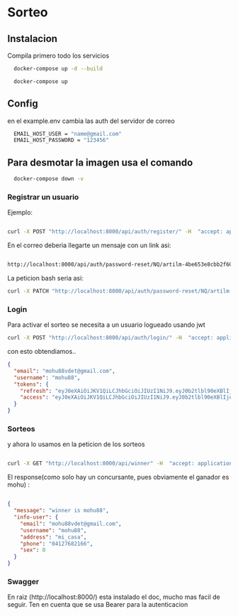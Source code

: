 # Sorteo




## Instalacion

Compila primero todo los servicios 

```bash
  docker-compose up -d --build
```


```bash
  docker-compose up
```

## Config
en el example.env cambia las auth del servidor de correo

```bash
  EMAIL_HOST_USER = "name@gmail.com"
  EMAIL_HOST_PASSWORD = "123456"
```


## Para desmotar la imagen usa el comando

```bash
  docker-compose down -v
```

### Registrar un usuario
Ejemplo:

```bash

curl -X POST "http://localhost:8000/api/auth/register/" -H  "accept: application/json" -H  "Content-Type: application/json" -H  "X-CSRFToken: MUbXf9Zg4IjHO4qcc1Pp7021pSsGdb2zqTTv98O0Ll13G2eBMxMHfZZhlEvruPe9" -d "{  \"email\": \"mohu88vdet@gmail.com\",  \"username\": \"mohu88\",  \"address\": \"mi_casa\",  \"phone\": \"04127682166\",  \"sex\": 0}"

```

En el correo deberia llegarte un mensaje con un link asi:

```bash

http://localhost:8000/api/auth/password-reset/NQ/artilm-4be653e8cbb2f600c9157e6944e53ebc/

```
La peticion bash seria asi:

```bash
curl -X PATCH "http://localhost:8000/api/auth/password-reset/NQ/artilm-4be653e8cbb2f600c9157e6944e53ebc/" -H  "accept: application/json" -H  "Content-Type: application/json" -H  "X-CSRFToken: MUbXf9Zg4IjHO4qcc1Pp7021pSsGdb2zqTTv98O0Ll13G2eBMxMHfZZhlEvruPe9" -d "{  \"password\": \"sombra\"}"

```

### Login

Para activar el sorteo se necesita a un usuario logueado usando jwt

```bash
curl -X POST "http://localhost:8000/api/auth/login/" -H  "accept: application/json" -H  "Content-Type: application/json" -H  "X-CSRFToken: MUbXf9Zg4IjHO4qcc1Pp7021pSsGdb2zqTTv98O0Ll13G2eBMxMHfZZhlEvruPe9" -d "{  \"email\": \"mohu88vdet@gmail.com\",  \"password\": \"sombra\"}"

```

con esto obtendiamos..

``` json
{
  "email": "mohu88vdet@gmail.com",
  "username": "mohu88",
  "tokens": {
    "refresh": "eyJ0eXAiOiJKV1QiLCJhbGciOiJIUzI1NiJ9.eyJ0b2tlbl90eXBlIjoicmVmcmVzaCIsImV4cCI6MTYyOTc4MjU0OSwianRpIjoiOTA4ZTRkMjQwMWRlNDM1ZDk3NzU3NzAxZDIxNGJlZjUiLCJ1c2VyX2lkIjo1fQ.UwSTJC1Y_Rtvp_s6HwgpqMIZHE2F2s06xAv4xG5galY",
    "access": "eyJ0eXAiOiJKV1QiLCJhbGciOiJIUzI1NiJ9.eyJ0b2tlbl90eXBlIjoiYWNjZXNzIiwiZXhwIjoxNjI5Njk3OTQ5LCJqdGkiOiI5NTZkNGUyNmVjZjI0ZGQ5ODdjODg0ZjY3ZmY2MTk4MCIsInVzZXJfaWQiOjV9.0eA-QNnY7zMKEyPtrsXeLtCwRHaFqVeP_ukgc8UKUck"
  }
}

```

### Sorteos

y ahora lo usamos en la peticion de los sorteos


```bash

curl -X GET "http://localhost:8000/api/winner" -H  "accept: application/json" -H  "Authorization: Bearer eyJ0eXAiOiJKV1QiLCJhbGciOiJIUzI1NiJ9.eyJ0b2tlbl90eXBlIjoiYWNjZXNzIiwiZXhwIjoxNjI5Njk3OTQ5LCJqdGkiOiI5NTZkNGUyNmVjZjI0ZGQ5ODdjODg0ZjY3ZmY2MTk4MCIsInVzZXJfaWQiOjV9.0eA-QNnY7zMKEyPtrsXeLtCwRHaFqVeP_ukgc8UKUck" -H  "X-CSRFToken: MUbXf9Zg4IjHO4qcc1Pp7021pSsGdb2zqTTv98O0Ll13G2eBMxMHfZZhlEvruPe9"

```
El response(como solo hay un concursante, pues obviamente el ganador es mohu) :

```json 

{
  "message": "winner is mohu88",
  "info-user": {
    "email": "mohu88vdet@gmail.com",
    "username": "mohu88",
    "address": "mi_casa",
    "phone": "04127682166",
    "sex": 0
  }
}

```


### Swagger

En raiz (http://localhost:8000/) esta instalado el doc, mucho mas facil de seguir. Ten en cuenta que se usa Bearer para
la autenticacion